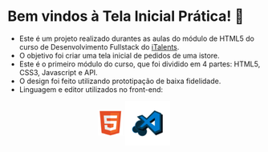 # Bem vindos à Tela Inicial Prática! 👋

- Este é um projeto realizado durantes as aulas do módulo de HTML5 do curso de Desenvolvimento Fullstack do [iTalents](https://italents.com.br/).</i>
- O objetivo foi criar uma tela inicial de pedidos de uma istore.
- Este é o primeiro módulo do curso, que foi dividido em 4 partes: HTML5, CSS3, Javascript e API.
- O design foi feito utilizando prototipação de baixa fidelidade.
- Linguagem e editor utilizados no front-end:

<div align= "center">
  <img align="center" alt="HTML" height="50" width="50" src="https://raw.githubusercontent.com/devicons/devicon/master/icons/html5/html5-original.svg">
  <img align="center" alt="VS Code" width="90" src="https://raw.githubusercontent.com/vscode-icons/vscode-icons/master/images/logo@3x.png">

<div align="center">
 <img src="" width="1000">
<p/>
